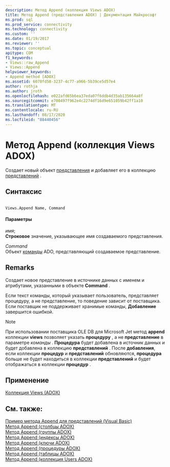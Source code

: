 ```yaml
---
description: Метод Append (коллекция Views ADOX)
title: Метод Append (представления ADOX) | Документация Майкрософт
ms.prod: sql
ms.prod_service: connectivity
ms.technology: connectivity
ms.custom: ''
ms.date: 01/19/2017
ms.reviewer: ''
ms.topic: conceptual
apitype: COM
f1_keywords:
- Views::raw_Append
- Views::Append
helpviewer_keywords:
- Append method [ADOX]
ms.assetid: 6070fd58-3237-4c77-a966-5b39ce5d57e4
author: rothja
ms.author: jroth
ms.openlocfilehash: e022afd65b6ea37eda07f6ddb4d35ab135664a8f
ms.sourcegitcommit: e700497f962e4c2274df16d9e651059b42ff1a10
ms.translationtype: MT
ms.contentlocale: ru-RU
ms.lasthandoff: 08/17/2020
ms.locfileid: "88440456"
---
```

# <a name="append-method-adox-views"></a>Метод Append (коллекция Views ADOX)
Создает новый объект [представления](../../../ado/reference/adox-api/view-object-adox.md) и добавляет его в коллекцию [представлений](../../../ado/reference/adox-api/views-collection-adox.md) .  
  
## <a name="syntax"></a>Синтаксис  
  
```  
  
Views.Append Name, Command  
```  
  
#### <a name="parameters"></a>Параметры  
 *имя*;  
 **Строковое** значение, указывающее имя создаваемого представления.  
  
 *Command*  
 Объект [команды](../../../ado/reference/ado-api/command-object-ado.md) ADO, представляющий создаваемое представление.  
  
## <a name="remarks"></a>Remarks  
 Создает новое представление в источнике данных с именем и атрибутами, указанными в объекте **Command** .  
  
 Если текст команды, который указывает пользователь, представляет процедуру, а не представление, то поведение зависит от поставщика. Если поставщик не поддерживает хранимые команды, **Добавление** завершится ошибкой.  
  
> [!NOTE]
>  При использовании поставщика OLE DB для Microsoft Jet метод **append** коллекции **views** позволяет указать **процедуру** , а не **представление** в параметре *команды* . **Процедура** будет добавлена в источник данных и будет добавлена в коллекцию **представлений** . После **добавления**, если коллекции **процедур** и **представлений** обновляются, **процедура** больше не будет находиться в коллекции **представлений** и будет отображаться в коллекции **процедур** .  
  
## <a name="applies-to"></a>Применение  
 [Коллекция Views (ADOX)](../../../ado/reference/adox-api/views-collection-adox.md)  
  
## <a name="see-also"></a>См. также:  
 [Пример метода Append для представлений (Visual Basic)](../../../ado/reference/adox-api/views-append-method-example-vb.md)   
 [Метод Append (столбцы ADOX)](../../../ado/reference/adox-api/append-method-adox-columns.md)   
 [Метод Append (группы ADOX)](../../../ado/reference/adox-api/append-method-adox-groups.md)   
 [Метод Append (индексы ADOX)](../../../ado/reference/adox-api/append-method-adox-indexes.md)   
 [Метод Append (ключи ADOX)](../../../ado/reference/adox-api/append-method-adox-keys.md)   
 [Метод Append (процедуры ADOX)](../../../ado/reference/adox-api/append-method-adox-procedures.md)   
 [Метод Append (таблицы ADOX)](../../../ado/reference/adox-api/append-method-adox-tables.md)   
 [Метод Append (коллекция Users ADOX)](../../../ado/reference/adox-api/append-method-adox-users.md)
